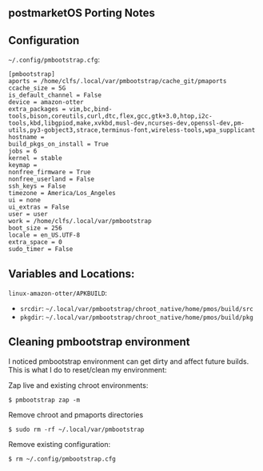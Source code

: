 postmarketOS Porting Notes
--------------------------

## Configuration

`~/.config/pmbootstrap.cfg`:
```
[pmbootstrap]
aports = /home/clfs/.local/var/pmbootstrap/cache_git/pmaports
ccache_size = 5G
is_default_channel = False
device = amazon-otter
extra_packages = vim,bc,bind-tools,bison,coreutils,curl,dtc,flex,gcc,gtk+3.0,htop,i2c-tools,kbd,libgpiod,make,xvkbd,musl-dev,ncurses-dev,openssl-dev,pm-utils,py3-gobject3,strace,terminus-font,wireless-tools,wpa_supplicant
hostname =
build_pkgs_on_install = True
jobs = 6
kernel = stable
keymap =
nonfree_firmware = True
nonfree_userland = False
ssh_keys = False
timezone = America/Los_Angeles
ui = none
ui_extras = False
user = user
work = /home/clfs/.local/var/pmbootstrap
boot_size = 256
locale = en_US.UTF-8
extra_space = 0
sudo_timer = False
```

## Variables and Locations:

`linux-amazon-otter/APKBUILD`:
- `srcdir`: `~/.local/var/pmbootstrap/chroot_native/home/pmos/build/src`
- `pkgdir`: `~/.local/var/pmbootstrap/chroot_native/home/pmos/build/pkg`

## Cleaning pmbootstrap environment

I noticed pmbootstrap environment can get dirty and affect future builds. This is what I do to reset/clean my environment:

Zap live and existing chroot environments:
```
$ pmbootstrap zap -m
```

Remove chroot and pmaports directories
```
$ sudo rm -rf ~/.local/var/pmbootstrap
```

Remove existing configuration:
```
$ rm ~/.config/pmbootstrap.cfg
```
